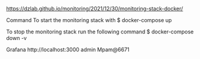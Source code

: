 https://dzlab.github.io/monitoring/2021/12/30/monitoring-stack-docker/

Command
To start the monitoring stack with
$ docker-compose up

To stop the monitoring stack run the following command
$ docker-compose down -v

Grafana
http://localhost:3000
admin
Mpam@6671
